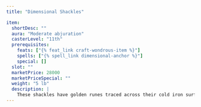 ```yaml
---
title: "Dimensional Shackles"

item:
  shortDesc: ""
  aura: "Moderate abjuration"
  casterLevel: "11th"
  prerequisites:
    feats: ["{% feat_link craft-wondrous-item %}"]
    spells: ["{% spell_link dimensional-anchor %}"]
    special: []
  slot: ""
  marketPrice: 28000
  marketPriceSpecial: ""
  weight: "5 lb"
  description: |
    These shackles have golden runes traced across their cold iron surface. Any creature bound within them is affected as if a {% spell_link dimensional-anchor %} spell were cast upon her (no save). They fit any Small to Large creature. The DC to break or slip out of the shackles is 30.
---
```

